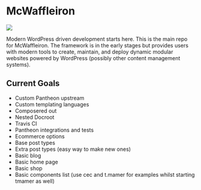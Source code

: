 # McWaffleiron

![](https://media3.giphy.com/media/103liSxCY1NpLO/400w.webp)

Modern WordPress driven development starts here. This is the main repo for McWaffleiron. The framework is in the early stages but provides users with modern tools to create, maintain, and deploy dynamic modular websites powered by WordPress (possibly other content management systems).

## Current Goals

* Custom Pantheon upstream
* Custom templating languages
* Composered out
* Nested Docroot
* Travis CI
* Pantheon integrations and tests
* Ecommerce options
* Base post types
* Extra post types (easy way to make new ones)
* Basic blog
* Basic home page
* Basic shop
* Basic components list (use cec and t.mamer for examples whilst starting tmamer as well)

